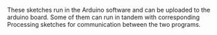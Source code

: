 These sketches run in the Arduino software and can be uploaded to the arduino board. Some of them can run in tandem with corresponding Processing sketches for communication between the two programs. 
